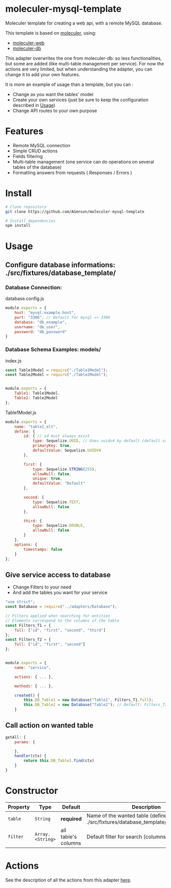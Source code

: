 # moleculer-mysql-template

Moleculer template for creating a web api, with a remote MySQL database.

This template is based on [moleculer](https://github.com/moleculerjs/moleculer), using:
- [moleculer-web](https://github.com/moleculerjs/moleculer-web)
- [moleculer-db](https://github.com/moleculerjs/moleculer-db)

This adapter overwrites the one from moleculer-db: so less functionalities, but some are added (like multi-table management per service). For now the actions are very limited, but when understanding the adapter, you can change it to add your own features.

It is more an example of usage than a template, but you can :
- Change as you want the tables' model
- Create your own services (just be sure to keep the configuration described in [Usage](https://github.com/AGenson/moleculer-mysql-template#give-service-access-to-database))
- Change API routes to your own purpose

# Features
- Remote MySQL connection
- Simple CRUD actions
- Fields filtering
- Multi-table management (one service can do operations on several tables of the database)
- Formatting answers from requests ( Responses / Errors )

# Install
``` bash
# Clone repository
git clone https://github.com/AGenson/moleculer-mysql-template

# Install dependencies
npm install
```
# Usage

## Configure database informations: ./src/fixtures/database_template/
### Database Connection:
database.config.js
```js
module.exports = {
	host: "mysql.example.host",
	port: "3306", // Default for mysql => 3306
	database: "db_example",
	username: "db_user",
	password: "db_password"
}
```

### Database Schema Examples: models/
index.js
```js
const Table1Model = require("./Table1Model");
const Table2Model = require("./Table2Model");


module.exports = {
	Table1: Table1Model,
	Table2: Table2Model
};
```

Table1Model.js
```js
module.exports = {
	name: "table1_elt",
	define: {
		id: { // id must always exist
			type: Sequelize.UUID, // Uses uuidv4 by default (default value is recommended)
			primaryKey: true,
			defaultValue: Sequelize.UUIDV4
		},

		first: {
			type: Sequelize.STRING(255),
			allowNull: false,
			unique: true,
			defaultValue: "Default"
		},

		second: {
			type: Sequelize.TEXT,
			allowNull: false
		},

		third: {
			type: Sequelize.DOUBLE,
			allowNull: false
		}
	},
	options: {
		timestamps: false
	}
};
```

## Give service access to database
- Change Filters to your need
- And add the tables you want for your service
```js
"use strict";
const Database = require("../adapters/Database");

// Filters applied when searching for entities
// Elements correspond to the columns of the table
const Filters_T1 = {
	full: ["id", "first", "second", "third"]
};
const Filters_T2 = {
	full: ["id", "first", "second"]
};


module.exports = {
	name: "service",

	actions: { ... },

	methods: { ... },

	created() {
		this.DB_Table1 = new Database("Table1", Filters_T1.full);
		this.DB_Table2 = new Database("Table2"); // Default: Filters_T2.full
	}

```

## Call action on wanted table
```js
getAll: {
	params: {

	},
	handler(ctx) {
		return this.DB_Table1.find(ctx)
	}
}
```

# Constructor
| Property | Type | Default | Description |
| -------- | ---- | ------- | ----------- |
| `table` | `String` | **required** | Name of the wanted table (defined in ./src/fixtures/database_template/models/index.js) |
| `filter` | `Array.<String>` | all table's columns | Default filter for search (columns of the table) |

# Actions

See the description of all the actions from this adapter [here](https://github.com/AGenson/moleculer-mysql-template/blob/test/src/adapters/ACTIONS.md).
